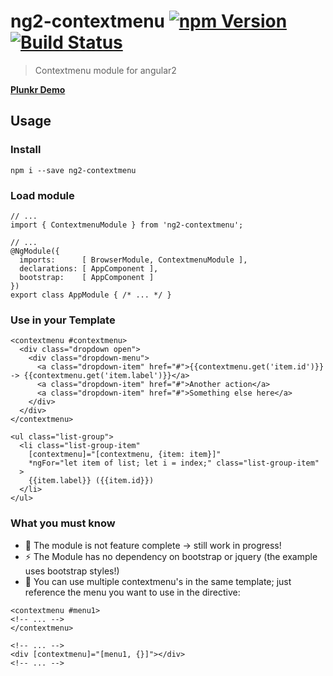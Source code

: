 # ng2-contextmenu [![npm Version](https://img.shields.io/npm/v/ng2-contextmenu.svg)](https://www.npmjs.com/package/ng2-contextmenu) [![Build Status](https://travis-ci.org/ds82/ng2-contextmenu.svg?branch=master)](https://travis-ci.org/ds82/ng2-contextmenu)

> Contextmenu module for angular2

**[Plunkr Demo](http://plnkr.co/edit/vFzD58CDMhs6bggH168V?p=preview)**

## Usage

### Install

```
npm i --save ng2-contextmenu
```

### Load module

```
// ...
import { ContextmenuModule } from 'ng2-contextmenu';

// ...
@NgModule({
  imports:      [ BrowserModule, ContextmenuModule ],
  declarations: [ AppComponent ],
  bootstrap:    [ AppComponent ]
})
export class AppModule { /* ... */ }
```

### Use in your Template

```
<contextmenu #contextmenu>
  <div class="dropdown open">
    <div class="dropdown-menu">
      <a class="dropdown-item" href="#">{{contextmenu.get('item.id')}} -> {{contextmenu.get('item.label')}}</a>
      <a class="dropdown-item" href="#">Another action</a>
      <a class="dropdown-item" href="#">Something else here</a>
    </div>
  </div>
</contextmenu>

<ul class="list-group">
  <li class="list-group-item"
    [contextmenu]="[contextmenu, {item: item}]"
    *ngFor="let item of list; let i = index;" class="list-group-item"
  >
    {{item.label}} ({{item.id}})
  </li>
</ul>
```

### What you must know

* 👷 The module is not feature complete -> still work in progress!
* ⚡ The Module has no dependency on bootstrap or jquery (the example uses bootstrap styles!)
* 🎱 You can use multiple contextmenu's  in the same template; just reference the menu you want to use in the directive:

```
<contextmenu #menu1>
<!-- ... -->
</contextmenu>

<!-- ... -->
<div [contextmenu]="[menu1, {}]"></div>
<!-- ... -->

```